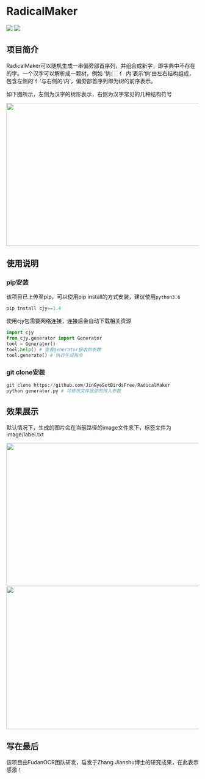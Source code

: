 # RadicalMaker

![](https://img.shields.io/badge/version-1.4.0-green)
![](https://img.shields.io/badge/build-pass-green)


## 项目简介
RadicalMaker可以随机生成一串偏旁部首序列，并组合成新字，即字典中不存在的字。一个汉字可以解析成一颗树，例如
‘㐻:⿰ 亻 内’表示‘㐻’由左右结构组成，包含左侧的‘亻’与右侧的‘内’，偏旁部首序列即为树的前序表示。

如下图所示，左侧为汉字的树形表示，右侧为汉字常见的几种结构符号

<div align=center><img width="636" height="374" src="https://github.com/JinGyeSetBirdsFree/RadicalMaker/blob/master/readme_source/makeup.jpg"></div>

## 使用说明
### pip安装
该项目已上传至pip，可以使用pip install的方式安装，建议使用`python3.6`
```python
pip install cjy==1.4
```
使用cjy包需要网络连接，连接后会自动下载相关资源
```python
import cjy
from cjy.generator import Generator
tool = Generator()
tool.help() # 查看generator接收的参数
tool.generate() # 执行生成指令
```

### git clone安装
```python
git clone https://github.com/JinGyeSetBirdsFree/RadicalMaker
python generator.py # 可修改文件底部的传入参数
```

## 效果展示
默认情况下，生成的图片会在当前路径的image文件夹下，标签文件为image/label.txt

<div align=center><img width="636" height="374" src="https://github.com/JinGyeSetBirdsFree/RadicalMaker/blob/master/readme_source/generate.png"></div>

<div align=center><img width="636" height="374" src="https://github.com/JinGyeSetBirdsFree/RadicalMaker/blob/master/readme_source/label.jpg"></div>

## 写在最后
该项目由FudanOCR团队研发，启发于Zhang Jianshu博士的研究成果，在此表示感激！

